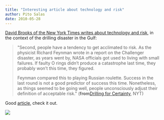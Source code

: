 ```yaml
---
title: "Interesting article about technology and risk"
author: Pito Salas
date: 2010-05-28
---
```




[David Brooks of the New York Times writes about technology and
risk](<http://www.nytimes.com/2010/05/28/opinion/28brooks.html>), in the
context of the drilling disaster in the Gulf:

> "Second, people have a tendency to get acclimated to risk. As the physicist
> Richard Feynman wrote in a report on the Challenger disaster, as years went
> by, NASA officials got used to living with small failures. If faulty O rings
> didn’t produce a catastrophe last time, they probably won’t this time, they
> figured.
>
> Feynman compared this to playing Russian roulette. Success in the last round
> is not a good predictor of success this time. Nonetheless, as things seemed
> to be going well, people unconsciously adjust their definition of acceptable
> risk." (**from**[Drilling for
> Certainty](<http://www.nytimes.com/2010/05/28/opinion/28brooks.html>), NYT)

Good [article](<http://www.nytimes.com/2010/05/28/opinion/28brooks.html>),
check it out.

![](https://i0.wp.com/img.zemanta.com/pixy.gif?w=584)


